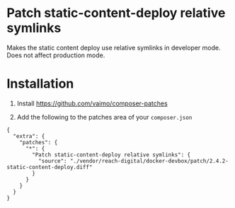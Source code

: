 # Patch static-content-deploy relative symlinks

Makes the static content deploy use relative symlinks in developer mode. Does not affect production mode.

# Installation

1. Install https://github.com/vaimo/composer-patches

2. Add the following to the patches area of your `composer.json`

```
{
  "extra": {
    "patches": {
      "*": {
        "Patch static-content-deploy relative symlinks": {
          "source": "./vendor/reach-digital/docker-devbox/patch/2.4.2-static-content-deploy.diff"
        }
      }
    }
  }
}
```
